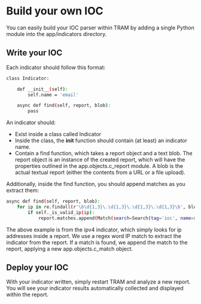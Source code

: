 Build your own IOC
====================

You can easily build your IOC parser within TRAM by adding a single Python module into the app/indicators directory.

## Write your IOC 

Each indicator should follow this format:
```bash
class Indicator:

    def __init__(self):
        self.name = 'email'

    async def find(self, report, blob):
        pass
```

An indicator should:
* Exist inside a class called Indicator
* Inside the class, the __init__ function should contain (at least) an indicator name. 
* Contain a find function, which takes a report object and a text blob. The report object is an instance of the
created report, which will have the properties outlined in the app.objects.c_report module. A blob is the actual textual 
report (either the contents from a URL or a file upload).

Additionally, inside the find function, you should append matches as you extract them:
```bash
async def find(self, report, blob):
    for ip in re.findall(r'\b\d{1,3}\.\d{1,3}\.\d{1,3}\.\d{1,3}\b', blob):
        if self._is_valid_ip(ip):
            report.matches.append(Match(search=Search(tag='ioc', name=self.name, description=ip)))
```

The above example is from the ipv4 indicator, which simply looks for ip addresses inside a report. 
We use a regex word IP match to extract the indicator from the report. If a match
is found, we append the match to the report, applying a new app.objects.c_match object. 

## Deploy your IOC

With your indicator written, simply restart TRAM and analyze a new report. You will see your indicator results automatically
collected and displayed within the report. 